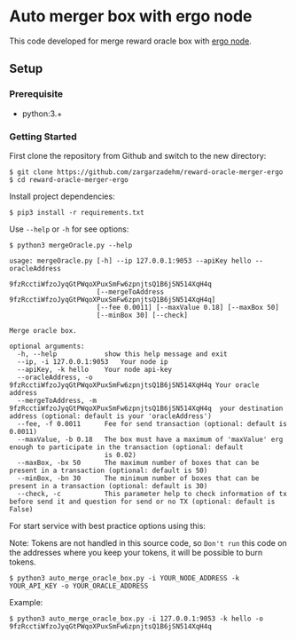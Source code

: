 # Auto merger box with ergo node

This code developed for merge reward oracle box with [ergo node](http://github.com/ergoplatform).

## Setup
### Prerequisite
  * python:3.+
### Getting Started

First clone the repository from Github and switch to the new directory:
```
$ git clone https://github.com/zargarzadehm/reward-oracle-merger-ergo
$ cd reward-oracle-merger-ergo
```

Install project dependencies:
```
$ pip3 install -r requirements.txt
```

Use `--help` or `-h` for see options:
```
$ python3 mergeOracle.py --help
```
```
usage: mergeOracle.py [-h] --ip 127.0.0.1:9053 --apiKey hello --oracleAddress
                      9fzRcctiWfzoJyqGtPWqoXPuxSmFw6zpnjtsQ1B6jSN514XqH4q
                      [--mergeToAddress 9fzRcctiWfzoJyqGtPWqoXPuxSmFw6zpnjtsQ1B6jSN514XqH4q]
                      [--fee 0.0011] [--maxValue 0.18] [--maxBox 50]
                      [--minBox 30] [--check]

Merge oracle box.

optional arguments:
  -h, --help            show this help message and exit
  --ip, -i 127.0.0.1:9053   Your node ip
  --apiKey, -k hello    Your node api-key
  --oracleAddress, -o 9fzRcctiWfzoJyqGtPWqoXPuxSmFw6zpnjtsQ1B6jSN514XqH4q Your oracle address
  --mergeToAddress, -m 9fzRcctiWfzoJyqGtPWqoXPuxSmFw6zpnjtsQ1B6jSN514XqH4q  your destination address (optional: default is your 'oracleAddress')
  --fee, -f 0.0011      Fee for send transaction (optional: default is 0.0011)
  --maxValue, -b 0.18   The box must have a maximum of 'maxValue' erg enough to participate in the transaction (optional: default
                        is 0.02)
  --maxBox, -bx 50      The maximum number of boxes that can be present in a transaction (optional: default is 50)
  --minBox, -bn 30      The minimum number of boxes that can be present in a transaction (optional: default is 30)
  --check, -c           This parameter help to check information of tx before send it and question for send or no TX (optional: default is False)
```

For start service with best practice options using this:

Note: Tokens are not handled in this source code, so `Don't run` this code on the addresses where you keep your tokens, it will be possible to burn tokens.
```
$ python3 auto_merge_oracle_box.py -i YOUR_NODE_ADDRESS -k YOUR_API_KEY -o YOUR_ORACLE_ADDRESS
```
Example:
```
$ python3 auto_merge_oracle_box.py -i 127.0.0.1:9053 -k hello -o 9fzRcctiWfzoJyqGtPWqoXPuxSmFw6zpnjtsQ1B6jSN514XqH4q
```
